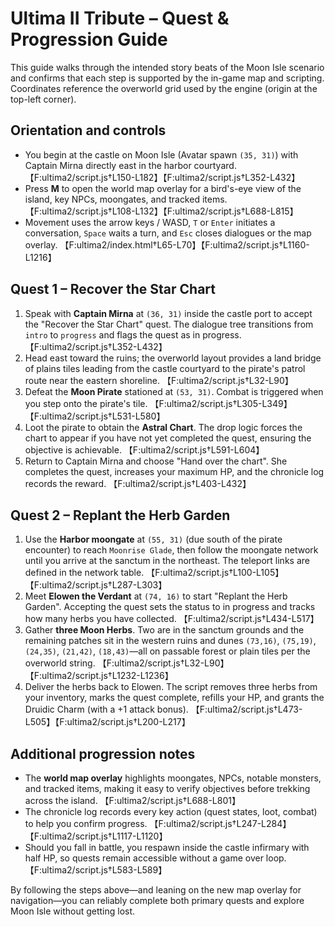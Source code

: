 # Ultima II Tribute – Quest & Progression Guide

This guide walks through the intended story beats of the Moon Isle scenario and confirms that each step is supported by the in-game map and scripting. Coordinates reference the overworld grid used by the engine (origin at the top-left corner).

## Orientation and controls

- You begin at the castle on Moon Isle (Avatar spawn `(35, 31)`) with Captain Mirna directly east in the harbor courtyard. 【F:ultima2/script.js†L150-L182】【F:ultima2/script.js†L352-L432】
- Press **M** to open the world map overlay for a bird's-eye view of the island, key NPCs, moongates, and tracked items. 【F:ultima2/script.js†L108-L132】【F:ultima2/script.js†L688-L815】
- Movement uses the arrow keys / WASD, `T` or `Enter` initiates a conversation, `Space` waits a turn, and `Esc` closes dialogues or the map overlay. 【F:ultima2/index.html†L65-L70】【F:ultima2/script.js†L1160-L1216】

## Quest 1 – Recover the Star Chart

1. Speak with **Captain Mirna** at `(36, 31)` inside the castle port to accept the "Recover the Star Chart" quest. The dialogue tree transitions from `intro` to `progress` and flags the quest as in progress. 【F:ultima2/script.js†L352-L432】
2. Head east toward the ruins; the overworld layout provides a land bridge of plains tiles leading from the castle courtyard to the pirate's patrol route near the eastern shoreline. 【F:ultima2/script.js†L32-L90】
3. Defeat the **Moon Pirate** stationed at `(53, 31)`. Combat is triggered when you step onto the pirate's tile. 【F:ultima2/script.js†L305-L349】【F:ultima2/script.js†L531-L580】
4. Loot the pirate to obtain the **Astral Chart**. The drop logic forces the chart to appear if you have not yet completed the quest, ensuring the objective is achievable. 【F:ultima2/script.js†L591-L604】
5. Return to Captain Mirna and choose "Hand over the chart". She completes the quest, increases your maximum HP, and the chronicle log records the reward. 【F:ultima2/script.js†L403-L432】

## Quest 2 – Replant the Herb Garden

1. Use the **Harbor moongate** at `(55, 31)` (due south of the pirate encounter) to reach `Moonrise Glade`, then follow the moongate network until you arrive at the sanctum in the northeast. The teleport links are defined in the network table. 【F:ultima2/script.js†L100-L105】【F:ultima2/script.js†L287-L303】
2. Meet **Elowen the Verdant** at `(74, 16)` to start "Replant the Herb Garden". Accepting the quest sets the status to in progress and tracks how many herbs you have collected. 【F:ultima2/script.js†L434-L517】
3. Gather **three Moon Herbs**. Two are in the sanctum grounds and the remaining patches sit in the western ruins and dunes `(73,16)`, `(75,19)`, `(24,35)`, `(21,42)`, `(18,43)`—all on passable forest or plain tiles per the overworld string. 【F:ultima2/script.js†L32-L90】【F:ultima2/script.js†L1232-L1236】
4. Deliver the herbs back to Elowen. The script removes three herbs from your inventory, marks the quest complete, refills your HP, and grants the Druidic Charm (with a +1 attack bonus). 【F:ultima2/script.js†L473-L505】【F:ultima2/script.js†L200-L217】

## Additional progression notes

- The **world map overlay** highlights moongates, NPCs, notable monsters, and tracked items, making it easy to verify objectives before trekking across the island. 【F:ultima2/script.js†L688-L801】
- The chronicle log records every key action (quest states, loot, combat) to help you confirm progress. 【F:ultima2/script.js†L247-L284】【F:ultima2/script.js†L1117-L1120】
- Should you fall in battle, you respawn inside the castle infirmary with half HP, so quests remain accessible without a game over loop. 【F:ultima2/script.js†L583-L589】

By following the steps above—and leaning on the new map overlay for navigation—you can reliably complete both primary quests and explore Moon Isle without getting lost.
